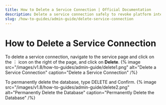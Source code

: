 ```yaml
---
title: How to Delete a Service Connection | Official Documentation
description: Delete a service connection safely to revoke platform integrations while maintaining metadata integrity and system consistency.
slug: /how-to-guides/admin-guide/delete-service-connection
---
```


# How to Delete a Service Connection

To delete a service connection, navigate to the service page and click on the ⋮ icon on the right of the page, and click on **Delete**.
{% image
    src="/images/v1.8/how-to-guides/admin-guide/delete1.png"
    alt="Delete a Service Connection"
    caption="Delete a Service Connection"
    /%}

To permanently delete the database, type DELETE and Confirm.
{% image
    src="/images/v1.8/how-to-guides/admin-guide/delete2.png"
    alt="Permanently Delete the Database"
    caption="Permanently Delete the Database"
    /%}